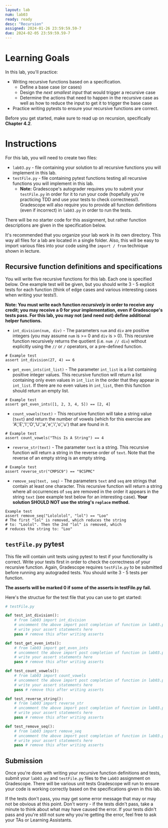 ```yaml
---
layout: lab
num: lab03
ready: ready
desc: "Recursion"
assigned: 2024-01-26 23:59:59.59-7
due: 2024-02-05 23:59:59.59-7
---
```


# Learning Goals

In this lab, you'll practice:

* Writing recursive functions based on a specification.
  - Define a base case (or cases)
  - Design the _next smallest input_ that would trigger a recursive case
  - Determine the actions that need to happen in the recursive case as well as how to reduce the input to get it to trigger the base case
* Practice writing pytests to ensure your recursive functions are correct.

Before you get started, make sure to read up on recursion, specifically **Chapter 4.2**.


# Instructions

For this lab, you will need to create two files:
* `lab03.py` - file containing your solution to all recursive functions you will implement in this lab.
* `testFile.py` - file containing pytest functions testing all recursive functions you will implement in this lab. 
  - **Note:** Gradescope's autograder requires you to submit your `testFile.py` in order for it to run your code (hopefully you're practicing TDD and use your tests to check correctness!). Gradescope will also require you to provide all function definitions (even if incorrect) in `lab03.py` in order to run the tests.

There will be no starter code for this assignment, but rather function descriptions are given in the specification below.

It's recommended that you organize your lab work in its own directory. This way all files for a lab are located in a single folder. Also, this will be easy to import various files into your code using the `import / from` technique shown in lecture.

## Recursive function definitions and specifications

You will write five recursive functions for this lab. Each one is specified below. One example test will be given, but you should write 3 - 5 explicit tests for each function (think of edge cases and various interesting cases when writing your tests!).

**Note: You must write each function _recursively_ in order to receive any credit; you may receive a 0 for your implementation, even if Gradescope's tests pass. For this lab, you may not (and need not) define additional helper functions.**

* `int_division(num, div)` - The parameters `num` and `div` are positive integers (you may assume `num` is >= 0 and `div` is > 0). This recursive function recursively returns the quotient (i.e. `num // div`) without explicitly using the `//` or `/` operators, or a pre-defined function.

```
# Example test
assert int_division(27, 4) == 6
```

* `get_even_ints(int_list)` - The parameter `int_list` is a list containing positive integer values. This recursive function will return a list containing only even values in `int_list` in the order that they appear in `int_list`. If there are no even values in `int_list`, then this function should return an empty list.

```
# Example test
assert get_even_ints([1, 2, 3, 4, 5]) == [2, 4]
```

* `count_vowels(text)` - This recursive function will take a string value (`text`) and return the number of vowels (which for this exercise are 'A','E','I','O','U','a','e','i','o','u') that are found in it.

```
# Example test
assert count_vowels("This Is A String") == 4
```

* `reverse_str(text)` - The parameter `text` is a string. This recursive function will return a string in the reverse order of `text`. Note that the reverse of an empty string is an empty string.

```
# Example test
assert reverse_str("CMPSC9") == "9CSPMC"
```

* `remove_seq(text, seq)` - The parameters `text` and `seq` are strings that contain at least one character. This recursive function will return a string where all occurrences of `seq` are removed in the order it appears in the string `text` (see example test below for an interesting case). **Your solution SHOULD NOT use the string's `replace` method.**

```
Example test
assert remove_seq("Lolololol", "lol") == "Loo"
# The first "lol" is removed, which reduces the string 
# to: "Loolol". Then the 2nd "lol" is removed, which 
# reduces the string to: "Loo"
```

## `testFile.py` pytest

This file will contain unit tests using pytest to test if your functionality is correct. Write your tests first in order to check the correctness of your recursive function. Again, Gradescope requires `testFile.py` to be submitted before running any autograded tests. You should write 3 - 5 tests per function.

**The asserts will be marked 0 if some of the asserts in testFile.py fail.**

Here's the structue for the test file that you can use to get started:

```py
# testFile.py

def test_int_division():
    # from lab03 import int_division
    # uncomment the above import post completion of function in lab03.py
    # write your assert statements here
    pass # remove this after writing asserts

def test_get_even_ints():
    # from lab03 import get_even_ints
    # uncomment the above import post completion of function in lab03.py
    # write your assert statements here
    pass # remove this after writing asserts

def test_count_vowels():
    # from lab03 import count_vowels
    # uncomment the above import post completion of function in lab03.py
    # write your assert statements here
    pass # remove this after writing asserts

def test_reverse_string():
    # from lab03 import reverse_str
    # uncomment the above import post completion of function in lab03.py
    # write your assert statements here
    pass # remove this after writing asserts

def test_remove_seq():
    # from lab03 import remove_seq
    # uncomment the above import post completion of function in lab03.py
    # write your assert statements here
    pass # remove this after writing asserts
```

## Submission

Once you're done with writing your recursive function definitions and tests, submit your `lab03.py` and `testFile.py` files to the `Lab03` assignment on Gradescope. There will be various unit tests Gradescope will run to ensure your code is working correctly based on the specifications given in this lab.

If the tests don't pass, you may get some error message that may or may not be obvious at this point. Don't worry - if the tests didn't pass, take a minute to think about what may have caused the error. If your tests didn't pass and you're still not sure why you're getting the error, feel free to ask your TAs or Learning Assistants.
